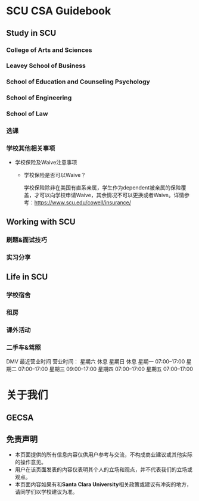 # SCU CSA Guidebook

## Study in SCU

### College of Arts and Sciences

### Leavey School of Business

### School of Education and Counseling Psychology

### School of Engineering

### School of Law

### 选课

### 学校其他相关事项

* 学校保险及Waive注意事项

  * 学校保险是否可以Waive？
  
    学校保险除非在美国有直系亲属，学生作为dependent被亲属的保险覆盖，才可以向学校申请Waive，其余情况不可以更换或者Waive。详情参考：https://www.scu.edu/cowell/insurance/

## Working with SCU

### 刷题&面试技巧

### 实习分享

## Life in SCU

### 学校宿舍

### 租房

### 课外活动

### 二手车&驾照
DMV 最近营业时间
营业时间： 
星期六	休息
星期日	休息
星期一	07:00–17:00
星期二	07:00–17:00
星期三	09:00–17:00
星期四	07:00–17:00
星期五	07:00–17:00


# 关于我们

## GECSA

## 免责声明

* 本页面提供的所有信息内容仅供用户参考与交流，不构成商业建议或其他实际的操作意见。
* 用户在该页面发表的内容仅表明其个人的立场和观点，并不代表我们的立场或观点。
* 本页面内容如果有和**Santa Clara University**相关政策或建议有冲突的地方，请同学们以学校建议为准。
